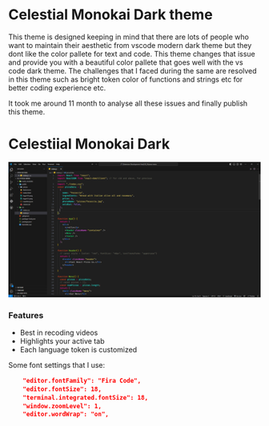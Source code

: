 # Celestial Monokai Dark theme

This theme is designed keeping in mind that there are lots of
people who want to maintain their aesthetic from vscode modern dark theme but they dont like the color pallete for text and code. This theme changes that issue and provide you with a beautiful color pallete that goes well with the vs code dark theme. The challenges that I faced during the same are resolved in this theme such as bright token color of functions and strings etc for better coding experience etc.

It took me around 11 month to analyse all these issues and finally publish this theme.


# Celestiial Monokai Dark
![Image](images/dark-theme.png)

### Features

+ Best in recoding videos
+ Highlights your active tab
+ Each language token is customized

Some font settings that I use:

```json
    "editor.fontFamily": "Fira Code",
    "editor.fontSize": 18,
    "terminal.integrated.fontSize": 18,
    "window.zoomLevel": 1,
    "editor.wordWrap": "on",

```
